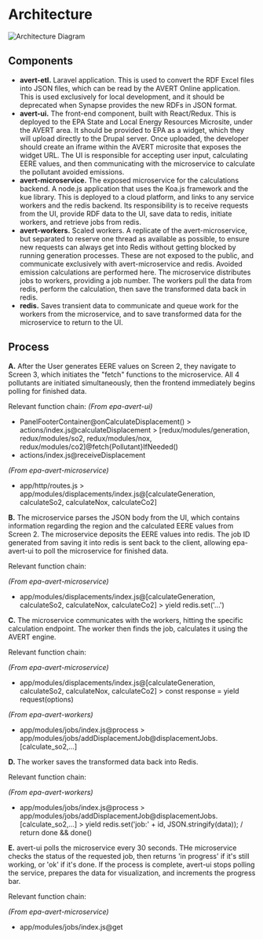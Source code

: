 # Architecture

![Architecture Diagram](https://github.com/Eastern-Research-Group/EPA-AVERT/blob/master/docs/AVERT%20Architecture.gif)

## Components

- **avert-etl.** Laravel application. This is used to convert the RDF Excel files into JSON files, which can be read by the AVERT Online application. This is used exclusively for local development, and it should be deprecated when Synapse provides the new RDFs in JSON format.
- **avert-ui.** The front-end component, built with React/Redux. This is deployed to the EPA State and Local Energy Resources Microsite, under the AVERT area. It should be provided to EPA as a widget, which they will upload directly to the Drupal server. Once uploaded, the developer should create an iframe within the AVERT microsite that exposes the widget URL. The UI is responsible for accepting user input, calculating EERE values, and then communicating with the microservice to calculate the pollutant avoided emissions.
- **avert-microservice.** The exposed microservice for the calculations backend. A node.js application that uses the Koa.js framework and the kue library. This is deployed to a cloud platform, and links to any service workers and the redis backend. Its responsibility is to receive requests from the UI, provide RDF data to the UI, save data to redis, initiate workers, and retrieve jobs from redis.
- **avert-workers.** Scaled workers. A replicate of the avert-microservice, but separated to reserve one thread as available as possible, to ensure new requests can always get into Redis without getting blocked by running generation processes. These are not exposed to the public, and communicate exclusively with avert-microservice and redis. Avoided emission calculations are performed here. The microservice distributes jobs to workers, providing a job number. The workers pull the data from redis, perform the calculation, then save the transformed data back in redis.
- **redis.** Saves transient data to communicate and queue work for the workers from the microservice, and to save transformed data for the microservice to return to the UI.

## Process

**A.** After the User generates EERE values on Screen 2, they navigate to Screen 3, which initiates the "fetch" functions to the microservice. All 4 pollutants are initiated simultaneously, then the frontend immediately begins polling for finished data.

Relevant function chain:
_(From epa-avert-ui)_

- PanelFooterContainer@onCalculateDisplacement() > actions/index.js@calculateDisplacement > [redux/modules/generation, redux/modules/so2, redux/modules/nox, redux/modules/co2]@fetch{Pollutant}IfNeeded()
- actions/index.js@receiveDisplacement

_(From epa-avert-microservice)_

- app/http/routes.js > app/modules/displacements/index.js@[calculateGeneration, calculateSo2, calculateNox, calculateCo2]

**B.** The microservice parses the JSON body from the UI, which contains information regarding the region and the calculated EERE values from Screen 2. The microservice deposits the EERE values into redis. The job ID generated from saving it into redis is sent back to the client, allowing epa-avert-ui to poll the microservice for finished data.

Relevant function chain:

_(From epa-avert-microservice)_

- app/modules/displacements/index.js@[calculateGeneration, calculateSo2, calculateNox, calculateCo2] > yield redis.set('...')

**C.** The microservice communicates with the workers, hitting the specific calculation endpoint. The worker then finds the job, calculates it using the AVERT engine.

Relevant function chain:

_(From epa-avert-microservice)_

- app/modules/displacements/index.js@[calculateGeneration, calculateSo2, calculateNox, calculateCo2] > const response = yield request(options)

_(From epa-avert-workers)_

- app/modules/jobs/index.js@process > app/modules/jobs/addDisplacementJob@displacementJobs.[calculate_so2,...]

**D.** The worker saves the transformed data back into Redis.

Relevant function chain:

_(From epa-avert-workers)_

- app/modules/jobs/index.js@process > app/modules/jobs/addDisplacementJob@displacementJobs.[calculate_so2,...] > yield redis.set('job:' + id, JSON.stringify(data)); / return done && done()

**E.** avert-ui polls the microservice every 30 seconds. THe microservice checks the status of the requested job, then returns 'in progress' if it's still working, or 'ok' if it's done. If the process is complete, avert-ui stops polling the service, prepares the data for visualization, and increments the progress bar.

Relevant function chain:

_(From epa-avert-microservice)_

- app/modules/jobs/index.js@get
